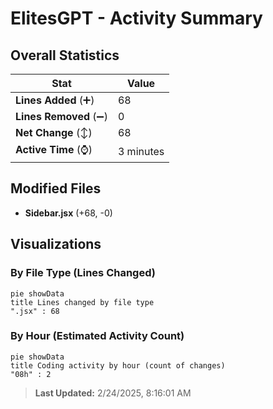 # ElitesGPT - Activity Summary 

## Overall Statistics

| Stat                   | Value                                                             |
| ---------------------- | ----------------------------------------------------------------- |
| **Lines Added** (➕)   | 68                                          |
| **Lines Removed** (➖) | 0                                        |
| **Net Change** (↕)    | 68                |
| **Active Time** (⌚)   | 3 minutes |


## Modified Files
- **Sidebar.jsx** (+68, -0)

## Visualizations

### By File Type (Lines Changed)

```mermaid
pie showData
title Lines changed by file type
".jsx" : 68
```

### By Hour (Estimated Activity Count)

```mermaid
pie showData
title Coding activity by hour (count of changes)
"08h" : 2
```


> **Last Updated:** 2/24/2025, 8:16:01 AM